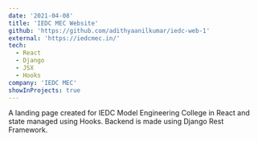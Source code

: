 ```yaml
---
date: '2021-04-08'
title: 'IEDC MEC Website'
github: 'https://github.com/adithyaanilkumar/iedc-web-1'
external: 'https://iedcmec.in/'
tech:
  - React
  - Django
  - JSX
  - Hooks
company: 'IEDC MEC'
showInProjects: true
---
```


A landing page created for IEDC Model Engineering College in React and state managed using Hooks. Backend is made using Django Rest Framework.
